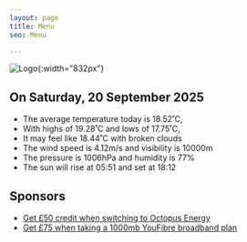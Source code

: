 ```yaml
---
layout: page
title: Menu
seo: Menu

---
```


![Logo](/images/logo.jpg){:width="832px"}

<!-- weather_marker starts -->
## On Saturday, 20 September 2025

- The average temperature today is 18.52˚C,
- With highs of 19.28˚C and lows of 17.75˚C,
- It may feel like 18.44˚C with broken clouds
- The wind speed is 4.12m/s and visibility is 10000m
- The pressure is 1006hPa and humidity is 77%
- The sun will rise at 05:51 and set at 18:12

<!-- weather_marker ends -->

## Sponsors

- [Get £50 credit when switching to Octopus Energy](https://bit.ly/3oD1nnS)
- [Get £75 when taking a 1000mb YouFibre broadband plan](https://aklam.io/91zWhU?)
